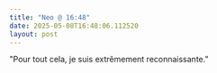 ```yaml
---
title: "Neo @ 16:48"
date: 2025-05-08T16:48:06.112520
layout: post
---
```


"Pour tout cela, je suis extrêmement reconnaissante."
